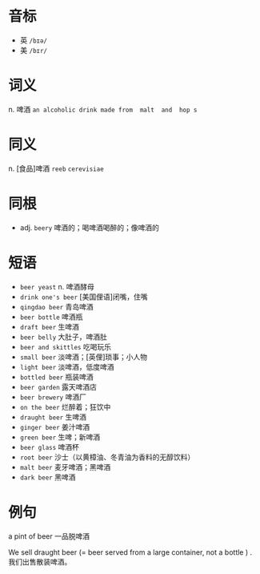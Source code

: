 # 音标

- 英 `/bɪə/`
- 美 `/bɪr/`

# 词义

n. 啤酒
`an alcoholic drink made from  malt  and  hop s`

# 同义

n. [食品]啤酒
`reeb` `cerevisiae`

# 同根

- adj. `beery` 啤酒的；喝啤酒喝醉的；像啤酒的

# 短语

- `beer yeast` n. 啤酒酵母
- `drink one's beer` [美国俚语]闭嘴，住嘴
- `qingdao beer` 青岛啤酒
- `beer bottle` 啤酒瓶
- `draft beer` 生啤酒
- `beer belly` 大肚子，啤酒肚
- `beer and skittles` 吃喝玩乐
- `small beer` 淡啤酒；[英俚]琐事；小人物
- `light beer` 淡啤酒，低度啤酒
- `bottled beer` 瓶装啤酒
- `beer garden` 露天啤酒店
- `beer brewery` 啤酒厂
- `on the beer` 烂醉着；狂饮中
- `draught beer` 生啤酒
- `ginger beer` 姜汁啤酒
- `green beer` 生啤；新啤酒
- `beer glass` 啤酒杯
- `root beer` 沙士（以黄樟油、冬青油为香料的无醇饮料）
- `malt beer` 麦牙啤酒；黑啤酒
- `dark beer` 黑啤酒

# 例句

a pint of beer
一品脱啤酒

We sell draught beer (=  beer served from a large container, not a bottle  ) .
我们出售散装啤酒。


